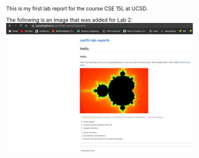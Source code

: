 This is my first lab report for the course CSE 15L at UCSD.

The following is an image that was added for Lab 2:
![Image](Lab2Image.jpg)
